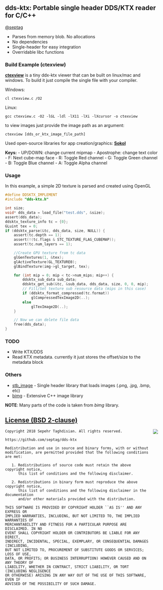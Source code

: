 ## dds-ktx: Portable single header DDS/KTX reader for C/C++
[@septag](https://twitter.com/septagh)

- Parses from memory blob. No allocations
- No dependencies
- Single-header for easy integration
- Overridable libc functions 

### Build Example (ctexview)
[**ctexview**](ctexview/ctexview.c) is a tiny ddx-ktx viewer that can be built on linux/mac and windows. To build it just compile the single file with your compiler.

Windows:
```
cl ctexview.c /O2
```

Linux:
```
gcc ctexview.c -O2 -lGL -ldl -lX11 -lXi -lXcursor -o ctexview
```

to view images just provide the image path as an argument:

```
ctexview [dds_or_ktx_image_file_path]
```

Used open-source libraries for app creation/graphics: [**Sokol**](https://github.com/floooh/sokol)

**Keys:**
    - UP/DOWN: change current mipmap
    - Apostrophe: change text color
    - F: Next cube-map face
    - R: Toggle Red channel
    - G: Toggle Green channel
    - B: Toggle Blue channel
    - A: Toggle Alpha channel

### Usage
In this example, a simple 2D texture is parsed and created using OpenGL

```c
#define DDSKTX_IMPLEMENT
#include "dds-ktx.h"

int size;
void* dds_data = load_file("test.dds", &size);
assert(dds_data);
ddsktx_texture_info tc = {0};
GLuint tex = 0;
if (ddsktx_parse(&tc, dds_data, size, NULL)) {
    assert(tc.depth == 1);
    assert(!(tc.flags & STC_TEXTURE_FLAG_CUBEMAP));
    assert(tc.num_layers == 1);

    //Create GPU texture from tc data
    glGenTextures(1, &tex);
    glActiveTexture(GL_TEXTURE0);
    glBindTexture(img->gl_target, tex);

    for (int mip = 0; mip < tc->num_mips; mip++) {
        ddsktx_sub_data sub_data;
        ddsktx_get_sub(&tc, &sub_data, dds_data, size, 0, 0, mip);
        // Fill/Set texture sub resource data (mips in this case)
        if (ddsktx_format_compressed(tc.format))
            glCompressedTexImage2D(..);
        else
            glTexImage2D(..);
    }

    // Now we can delete file data
    free(dds_data);
}
```

### TODO

- Write KTX/DDS
- Read KTX metadata. currently it just stores the offset/size to the metadata block
  
### Others

- [stb_image](https://github.com/nothings/stb/blob/master/stb_image.h) - Single header library that loads images (.png, .jpg, .bmp, etc)
- [bimg](https://github.com/bkaradzic/bimg) - Extensive C++ image library

**NOTE**: Many parts of the code is taken from _bimg_ library.

  
[License (BSD 2-clause)](https://github.com/septag/dds-ktx/blob/master/LICENSE)
--------------------------------------------------------------------------

<a href="http://opensource.org/licenses/BSD-2-Clause" target="_blank">
<img align="right" src="http://opensource.org/trademarks/opensource/OSI-Approved-License-100x137.png">
</a>

    Copyright 2018 Sepehr Taghdisian. All rights reserved.
    
    https://github.com/septag/dds-ktx
    
    Redistribution and use in source and binary forms, with or without
    modification, are permitted provided that the following conditions are met:
    
       1. Redistributions of source code must retain the above copyright notice,
          this list of conditions and the following disclaimer.
    
       2. Redistributions in binary form must reproduce the above copyright notice,
          this list of conditions and the following disclaimer in the documentation
          and/or other materials provided with the distribution.
    
    THIS SOFTWARE IS PROVIDED BY COPYRIGHT HOLDER ``AS IS'' AND ANY EXPRESS OR
    IMPLIED WARRANTIES, INCLUDING, BUT NOT LIMITED TO, THE IMPLIED WARRANTIES OF
    MERCHANTABILITY AND FITNESS FOR A PARTICULAR PURPOSE ARE DISCLAIMED. IN NO
    EVENT SHALL COPYRIGHT HOLDER OR CONTRIBUTORS BE LIABLE FOR ANY DIRECT,
    INDIRECT, INCIDENTAL, SPECIAL, EXEMPLARY, OR CONSEQUENTIAL DAMAGES (INCLUDING,
    BUT NOT LIMITED TO, PROCUREMENT OF SUBSTITUTE GOODS OR SERVICES; LOSS OF USE,
    DATA, OR PROFITS; OR BUSINESS INTERRUPTION) HOWEVER CAUSED AND ON ANY THEORY OF
    LIABILITY, WHETHER IN CONTRACT, STRICT LIABILITY, OR TORT (INCLUDING NEGLIGENCE
    OR OTHERWISE) ARISING IN ANY WAY OUT OF THE USE OF THIS SOFTWARE, EVEN IF
    ADVISED OF THE POSSIBILITY OF SUCH DAMAGE.
